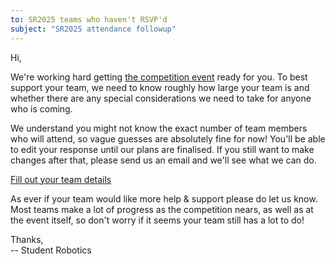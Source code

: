 ```yaml
---
to: SR2025 teams who haven't RSVP'd
subject: "SR2025 attendance followup"
---
```


Hi,

We're working hard getting [the competition event][competition-event] ready for you. To best support your team, we need to know roughly how large your team is and whether there are any special considerations we need to take for anyone who is coming.

We understand you might not know the exact number of team members who will attend, so vague guesses are absolutely fine for now! You'll be able to edit your response until our plans are finalised. If you still want to make changes after that, please send us an email and we'll see what we can do.

[Fill out your team details](https://forms.gle/TTWgDCKS2hWcEUSE8)

As ever if your team would like more help & support please do let us know.
Most teams make a lot of progress as the competition nears, as well as at the event itself, so don't worry if it seems your team still has a lot to do!

Thanks,\
-- Student Robotics

[competition-event]: https://studentrobotics.org/events/sr2025/competition
